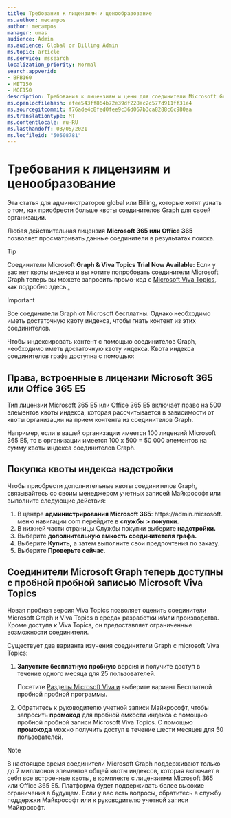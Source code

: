 ```yaml
---
title: Требования к лицензиям и ценообразование
ms.author: mecampos
author: mecampos
manager: umas
audience: Admin
ms.audience: Global or Billing Admin
ms.topic: article
ms.service: mssearch
localization_priority: Normal
search.appverid:
- BFB160
- MET150
- MOE150
description: Требования к лицензиям и цены для соединители Microsoft Graph для предварительного просмотра для Microsoft Search
ms.openlocfilehash: efee543ff864b72e39df228ac2c577d911ff31e4
ms.sourcegitcommit: f76ade4c8fed0fee9c36d067b3ca8288c6c980aa
ms.translationtype: MT
ms.contentlocale: ru-RU
ms.lasthandoff: 03/05/2021
ms.locfileid: "50508781"
---
```

<!---Previous ms.author: rusamai --->

# <a name="license-requirements-and-pricing"></a>Требования к лицензиям и ценообразование

Эта статья для администраторов global или Billing, которые хотят узнать о том, как приобрести больше квоты соединителов Graph для своей организации.

Любая действительная лицензия **Microsoft 365 или Office 365** позволяет просматривать данные соединители в результатах поиска.

> [!TIP]
> Соединители Microsoft **Graph & Viva Topics Trial Now Available:** Если у вас нет квоты индекса и  вы хотите попробовать соединители Microsoft Graph теперь вы можете запросить промо-код с [Microsoft Viva Topics](https://www.microsoft.com/microsoft-viva/topics?activetab=pivot:overviewtab), как подробно здесь [.](#microsoft-graph-connectors-now-available-with-microsoft-viva-topics-trial)

>[!IMPORTANT]
>Все соединители Graph от Microsoft бесплатны. Однако необходимо иметь достаточную квоту индекса, чтобы гнать контент из этих соединителов.

Чтобы индексировать контент с помощью соединителов Graph, необходимо иметь достаточную квоту индекса. Квота индекса соединителов графа доступна с помощью:

## <a name="entitlement-built-into-microsoft-365-or-office-365-e5-licenses"></a>Права, встроенные в лицензии Microsoft 365 или Office 365 E5

Тип лицензии Microsoft 365 E5 или Office 365 E5 включает право на 500 элементов квоты индекса, которая рассчитывается в зависимости от квоты организации на прием контента из соединителов Graph.

Например, если в вашей организации имеется 100 лицензий Microsoft 365 E5, то в организации имеется 100 x 500 = 50 000 элементов на сумму квоты индекса соединителов Graph.

## <a name="purchase-of-add-on-index-quota"></a>Покупка квоты индекса надстройки
Чтобы приобрести дополнительные квоты соединителов Graph, связывайтесь со своим менеджером учетных записей Майкрософт или выполните следующие действия:

1. В центре **администрирования Microsoft 365**: https://<span>admin.microsoft.</span> меню навигации com перейдите в **службы > покупки.**
2. В нижней части страницы Службы покупки выберите **надстройки.**
3. Выберите **дополнительную емкость соединитетеля графа.**
4. Выберите **Купить,** а затем выполните свои предпочтения по заказу.
5. Выберите **Проверьте сейчас**.

## <a name="microsoft-graph-connectors-now-available-with-microsoft-viva-topics-trial"></a>Соединители Microsoft Graph теперь доступны с пробной пробной записью Microsoft Viva Topics
 Новая пробная версия Viva Topics позволяет оценить соединители Microsoft Graph и Viva Topics в средах разработки и/или производства. Кроме доступа к Viva Topics, он предоставляет ограниченные возможности соединители.

Существует два варианта изучения соединители Graph с microsoft Viva Topics:

1. **Запустите бесплатную пробную** версия и получите доступ в течение одного месяца для 25 пользователей.

     Посетите [Разделы Microsoft Viva и](https://www.microsoft.com/microsoft-viva/topics?activetab=pivot:overviewtab) выберите вариант Бесплатной пробной пробной программы.

2. Обратитесь к руководителю учетной записи Майкрософт, чтобы запросить **промокод** для пробной емкости индекса с помощью пробной пробной записи Microsoft Viva Topics. С помощью **промокода** можно получить доступ в течение шести месяцев для 50 пользователей.

> [!NOTE]
> В настоящее время соединители Microsoft Graph поддерживают только до 7 миллионов элементов общей квоты индексов, которая включает в себя все встроенные квоты, в комплекте с лицензиями Microsoft 365 или Office 365 E5. Платформа будет поддерживать более высокие ограничения в будущем. Если у вас есть вопросы, обратитесь в службу поддержки Майкрософт или к руководителю учетной записи Майкрософт.
